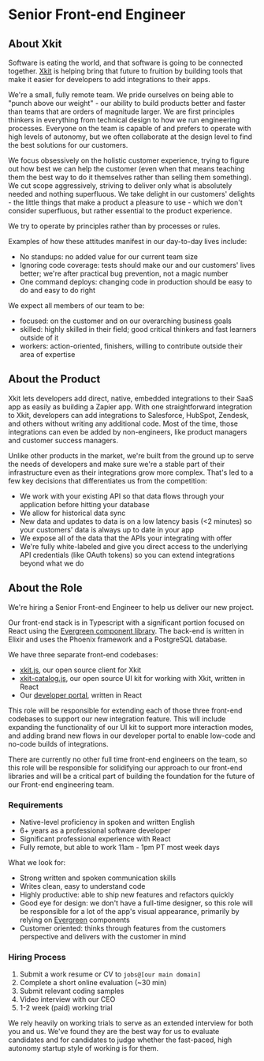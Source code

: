 # Senior Front-end Engineer

## About Xkit

Software is eating the world, and that software is going to be connected together. [Xkit](https://xkit.co) is helping bring that future to fruition by building tools that make it easier for developers to add integrations to their apps.

We're a small, fully remote team. We pride ourselves on being able to "punch above our weight" - our ability to build products better and faster than teams that are orders of magnitude larger. We are first principles thinkers in everything from technical design to how we run engineering processes. Everyone on the team is capable of and prefers to operate with high levels of autonomy, but we often collaborate at the design level to find the best solutions for our customers.

We focus obsessively on the holistic customer experience, trying to figure out how best we can help the customer (even when that means teaching them the best way to do it themselves rather than selling them something). We cut scope aggressively, striving to deliver only what is absolutely needed and nothing superfluous. We take delight in our customers' delights - the little things that make a product a pleasure to use - which we don't consider superfluous, but rather essential to the product experience.

We try to operate by principles rather than by processes or rules.

Examples of how these attitudes manifest in our day-to-day lives include:
- No standups: no added value for our current team size
- Ignoring code coverage: tests should make our and our customers' lives better; we're after practical bug prevention, not a magic number
- One command deploys: changing code in production should be easy to do and easy to do right

We expect all members of our team to be:
- focused: on the customer and on our overarching business goals
- skilled: highly skilled in their field; good critical thinkers and fast learners outside of it
- workers: action-oriented, finishers, willing to contribute outside their area of expertise

## About the Product

Xkit lets developers add direct, native, embedded integrations to their SaaS app as easily as building a Zapier app. With one straightforward integration to Xkit, developers can add integrations to Salesforce, HubSpot, Zendesk, and others without writing any additional code. Most of the time, those integrations can even be added by non-engineers, like product managers and customer success managers.

Unlike other products in the market, we're built from the ground up to serve the needs of developers and make sure we're a stable part of their infrastructure even as their integrations grow more complex. That's led to a few key decisions that differentiates us from the competition:
- We work with your existing API so that data flows through your application before hitting your database
- We allow for historical data sync
- New data and updates to data is on a low latency basis (<2 minutes) so your customers' data is always up to date in your app
- We expose all of the data that the APIs your integrating with offer
- We're fully white-labeled and give you direct access to the underlying API credentials (like OAuth tokens) so you can extend integrations beyond what we do

## About the Role

We're hiring a Senior Front-end Engineer to help us deliver our new project.

Our front-end stack is in Typescript with a significant portion focused on React using the [Evergreen component library](https://evergreen.segment.com). The back-end is written in Elixir and uses the Phoenix framework and a PostgreSQL database.

We have three separate front-end codebases:
- [xkit.js](https://github.com/xkit-co/xkit.js), our open source client for Xkit
- [xkit-catalog.js](https://github.com/xkit-co/xkit-catalog.js), our open source UI kit for working with Xkit, written in React
- Our [developer portal](https://app.xkit.co), written in React

This role will be responsible for extending each of those three front-end codebases to support our new integration feature. This will include expanding the functionality of our UI kit to support more interaction modes, and adding brand new flows in our developer portal to enable low-code and no-code builds of integrations.

There are currently no other full time front-end engineers on the team, so this role will be responsible for solidifying our approach to our front-end libraries and will be a critical part of building the foundation for the future of our Front-end engineering team.

### Requirements

- Native-level proficiency in spoken and written English
- 6+ years as a professional software developer
- Significant professional experience with React
- Fully remote, but able to work 11am - 1pm PT most week days


What we look for:
- Strong written and spoken communication skills
- Writes clean, easy to understand code
- Highly productive: able to ship new features and refactors quickly
- Good eye for design: we don't have a full-time designer, so this role will be responsible for a lot of the app's visual appearance, primarily by relying on [Evergreen](https://evergreen.segment.com) components
- Customer oriented: thinks through features from the customers perspective and delivers with the customer in mind

### Hiring Process

1. Submit a work resume or CV to `jobs@[our main domain]`
2. Complete a short online evaluation (~30 min)
3. Submit relevant coding samples
4. Video interview with our CEO
5. 1-2 week (paid) working trial

We rely heavily on working trials to serve as an extended interview for both you and us. We've found they are the best way for us to evaluate candidates and for candidates to judge whether the fast-paced, high autonomy startup style of working is for them.
